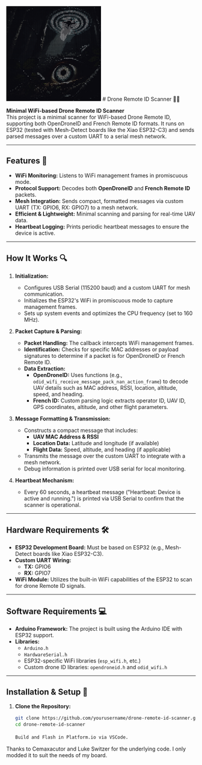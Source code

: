 <img src="eye.png" alt="eye" style="width:50%; height:25%;">
# Drone Remote ID Scanner 📡🚁

**Minimal WiFi-based Drone Remote ID Scanner**  
This project is a minimal scanner for WiFi-based Drone Remote ID, supporting both OpenDroneID and French Remote ID formats. It runs on ESP32 (tested with Mesh-Detect boards like the Xiao ESP32-C3) and sends parsed messages over a custom UART to a serial mesh network.

---

## Features 🌟

- **WiFi Monitoring:** Listens to WiFi management frames in promiscuous mode.
- **Protocol Support:** Decodes both **OpenDroneID** and **French Remote ID** packets.
- **Mesh Integration:** Sends compact, formatted messages via custom UART (TX: GPIO6, RX: GPIO7) to a mesh network.
- **Efficient & Lightweight:** Minimal scanning and parsing for real-time UAV data.
- **Heartbeat Logging:** Prints periodic heartbeat messages to ensure the device is active.

---

## How It Works 🔍

1. **Initialization:**
   - Configures USB Serial (115200 baud) and a custom UART for mesh communication.
   - Initializes the ESP32's WiFi in promiscuous mode to capture management frames.
   - Sets up system events and optimizes the CPU frequency (set to 160 MHz).

2. **Packet Capture & Parsing:**
   - **Packet Handling:** The callback intercepts WiFi management frames.
   - **Identification:** Checks for specific MAC addresses or payload signatures to determine if a packet is for OpenDroneID or French Remote ID.
   - **Data Extraction:** 
     - **OpenDroneID:** Uses functions (e.g., `odid_wifi_receive_message_pack_nan_action_frame`) to decode UAV details such as MAC address, RSSI, location, altitude, speed, and heading.
     - **French ID:** Custom parsing logic extracts operator ID, UAV ID, GPS coordinates, altitude, and other flight parameters.

3. **Message Formatting & Transmission:**
   - Constructs a compact message that includes:
     - **UAV MAC Address & RSSI**
     - **Location Data:** Latitude and longitude (if available)
     - **Flight Data:** Speed, altitude, and heading (if applicable)
   - Transmits the message over the custom UART to integrate with a mesh network.
   - Debug information is printed over USB serial for local monitoring.

4. **Heartbeat Mechanism:**
   - Every 60 seconds, a heartbeat message ("Heartbeat: Device is active and running.") is printed via USB Serial to confirm that the scanner is operational.

---

## Hardware Requirements 🛠️

- **ESP32 Development Board:** Must be based on ESP32 (e.g., Mesh-Detect boards like Xiao ESP32-C3).
- **Custom UART Wiring:** 
  - **TX:** GPIO6  
  - **RX:** GPIO7
- **WiFi Module:** Utilizes the built-in WiFi capabilities of the ESP32 to scan for drone Remote ID signals.

---

## Software Requirements 💻

- **Arduino Framework:** The project is built using the Arduino IDE with ESP32 support.
- **Libraries:**
  - `Arduino.h`
  - `HardwareSerial.h`
  - ESP32-specific WiFi libraries (`esp_wifi.h`, etc.)
  - Custom drone ID libraries: `opendroneid.h` and `odid_wifi.h`

---

## Installation & Setup 🚀

1. **Clone the Repository:**

   ```bash
   git clone https://github.com/yourusername/drone-remote-id-scanner.git
   cd drone-remote-id-scanner

   Build and Flash in Platform.io via VSCode. 


Thanks to Cemaxacutor and Luke Switzer for the underlying code. I only modded it to suit the needs of my board. 
